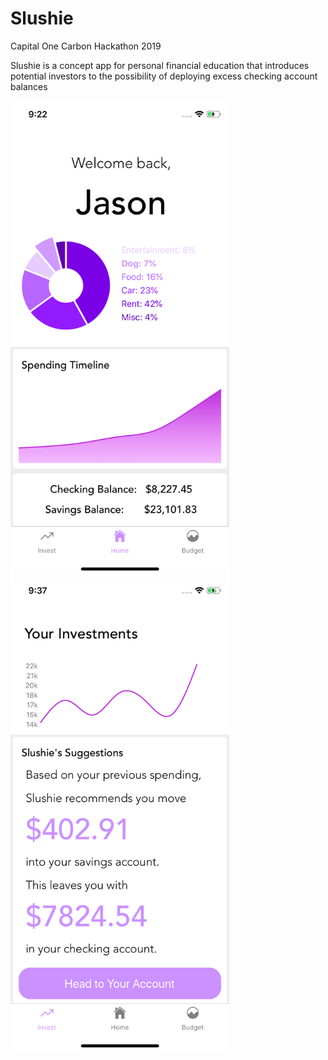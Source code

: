 # Slushie

Capital One Carbon Hackathon 2019

Slushie is a concept app for personal financial education that introduces potential investors to the possibility of deploying excess checking account balances

<p float="left">
  <img src="https://github.com/davidgamero/slushie/blob/master/Screenshots/welcome%20back%20jason.png?raw=true" width="350" />
  <img src="https://github.com/davidgamero/slushie/blob/master/Screenshots/your%20investments.png?raw=true" width="350" />
</p>
